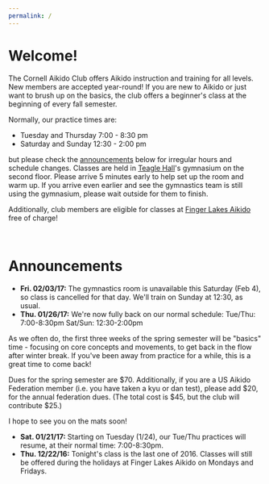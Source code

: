 ```yaml
---
permalink: /
---
```


# Welcome!
The Cornell Aikido Club offers Aikido instruction and training for all levels.
New members are accepted year-round! If you are new to Aikido or just want to
brush up on the basics, the club offers a beginner's class at the beginning of
every fall semester.

Normally, our practice times are:

- Tuesday and Thursday 7:00 - 8:30 pm
- Saturday and Sunday 12:30 - 2:00 pm

but please check the [announcements](#announcements) below for irregular hours and
schedule changes. Classes are held in [Teagle Hall](https://www.cornell.edu/about/maps/?loc=Teagle%20Hall)'s
gymnasium on the second floor. Please arrive 5 minutes early to help set up the
room and warm up. If you arrive even earlier and see the gymnastics team is
still using the gymnasium, please wait outside for them to finish.

Additionally, club members are eligible for classes at [Finger Lakes
Aikido](http://www.fingerlakesaikido.com/) free of charge!

<br>
<span id="announcements"/>

# Announcements

- **Fri. 02/03/17:** The gymnastics room is unavailable this Saturday (Feb 4), so class is
cancelled for that day. We'll train on Sunday at 12:30, as usual.
- **Thu. 01/26/17:** We're now fully back on our normal schedule:
  Tue/Thu: 7:00-8:30pm
  Sat/Sun: 12:30-2:00pm

As we often do, the first three weeks of the spring semester will be
"basics" time - focusing on core concepts and movements, to get back in the
flow after winter break. If you've been away from practice for a while,
this is a great time to come back!

Dues for the spring semester are $70. Additionally, if you are a US Aikido
Federation member (i.e. you have taken a kyu or dan test), please add $20,
for the annual federation dues. (The total cost is $45, but the club will
contribute $25.)

I hope to see you on the mats soon!

- **Sat. 01/21/17:** Starting on Tuesday (1/24), our Tue/Thu practices will resume, at their
normal time: 7:00-8:30pm.
- **Thu. 12/22/16:** Tonight's class is the last one of 2016. Classes will still
be offered during the holidays at Finger Lakes Aikido on Mondays and Fridays.
